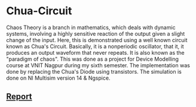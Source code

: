 # Chua-Circuit

Chaos Theory is a branch in mathematics, which deals with dynamic systems, involving a highly sensitive reaction of the output given a slight change of the input. Here, this is demonstrated using a well known circuit known as Chua's Circuit. Basically, it is a nonperiodic oscillator, that it, it produces an output waveform that never repeats. It is also known as the "paradigm of chaos". This was done as a project for Device Modelling course at VNIT Nagpur during my sixth semester. The implementation was done by replacing the Chua's Diode using transistors. The simulation is done on NI Multisim version 14 & Ngspice.


## [Report](https://github.com/Shrutii07/Chua-Circuit/blob/main/Chua_Research_Paper.pdf)
